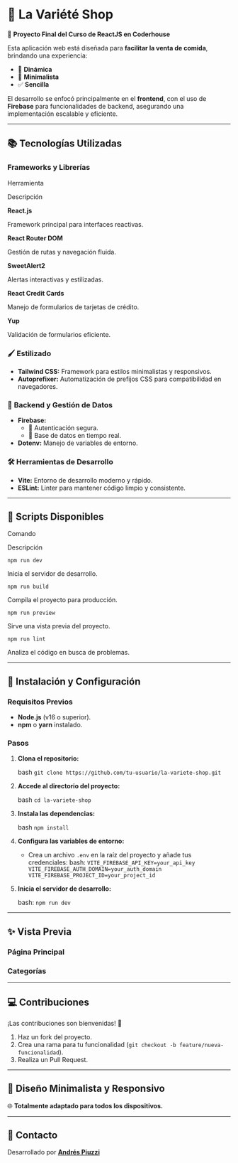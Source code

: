
# 🌟 **La Variété Shop**

🚀 **Proyecto Final del Curso de ReactJS en Coderhouse**

Esta aplicación web está diseñada para **facilitar la venta de comida**, brindando una experiencia:

-   🧩 **Dinámica**
-   🎨 **Minimalista**
-   ✅ **Sencilla**

El desarrollo se enfocó principalmente en el **frontend**, con el uso de **Firebase** para funcionalidades de backend, asegurando una implementación escalable y eficiente.

----------

## 📚 **Tecnologías Utilizadas**

### Frameworks y Librerías

Herramienta

Descripción

**React.js**

Framework principal para interfaces reactivas.

**React Router DOM**

Gestión de rutas y navegación fluida.

**SweetAlert2**

Alertas interactivas y estilizadas.

**React Credit Cards**

Manejo de formularios de tarjetas de crédito.

**Yup**

Validación de formularios eficiente.

### 🖌️ **Estilizado**

-   **Tailwind CSS:** Framework para estilos minimalistas y responsivos.
-   **Autoprefixer:** Automatización de prefijos CSS para compatibilidad en navegadores.

### 🔧 **Backend y Gestión de Datos**

-   **Firebase:**
    -   🔐 Autenticación segura.
    -   🔄 Base de datos en tiempo real.
-   **Dotenv:** Manejo de variables de entorno.

### 🛠️ **Herramientas de Desarrollo**

-   **Vite:** Entorno de desarrollo moderno y rápido.
-   **ESLint:** Linter para mantener código limpio y consistente.

----------

## 📜 **Scripts Disponibles**

Comando

Descripción

`npm run dev`

Inicia el servidor de desarrollo.

`npm run build`

Compila el proyecto para producción.

`npm run preview`

Sirve una vista previa del proyecto.

`npm run lint`

Analiza el código en busca de problemas.

----------

## 🚀 **Instalación y Configuración**

### Requisitos Previos

-   **Node.js** (v16 o superior).
-   **npm** o **yarn** instalado.

### Pasos

1.  **Clona el repositorio:**
    
    bash
    `git clone https://github.com/tu-usuario/la-variete-shop.git` 
    
2.  **Accede al directorio del proyecto:**
    
    bash
    `cd la-variete-shop` 
    
3.  **Instala las dependencias:**
    
    bash
    `npm install` 
    
4.  **Configura las variables de entorno:**
    
    -   Crea un archivo `.env` en la raíz del proyecto y añade tus credenciales:
        bash:
        `VITE_FIREBASE_API_KEY=your_api_key  
        VITE_FIREBASE_AUTH_DOMAIN=your_auth_domain  
        VITE_FIREBASE_PROJECT_ID=your_project_id` 
        
5.  **Inicia el servidor de desarrollo:**
    
    bash:
    `npm run dev` 
    
----------

## ✨ **Vista Previa**

### Página Principal

### Categorías

----------

## 💻 **Contribuciones**

¡Las contribuciones son bienvenidas! 🚀

1.  Haz un fork del proyecto.
2.  Crea una rama para tu funcionalidad (`git checkout -b feature/nueva-funcionalidad`).
3.  Realiza un Pull Request.

----------

## 🎨 **Diseño Minimalista y Responsivo**

🌐 **Totalmente adaptado para todos los dispositivos.**

----------

## 📩 **Contacto**

Desarrollado por **[Andrés Piuzzi](https://github.com/Elpipi14)**
